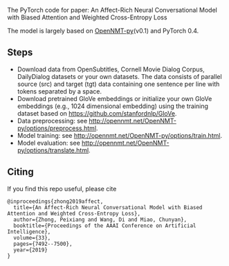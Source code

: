The PyTorch code for paper: An Affect-Rich Neural Conversational Model with Biased Attention and Weighted Cross-Entropy Loss

The model is largely based on [OpenNMT-py](https://github.com/OpenNMT/OpenNMT-py)(v0.1) and PyTorch 0.4.

## Steps

- Download data from OpenSubtitles, Cornell Movie Dialog Corpus, DailyDialog datasets or your own datasets. The data consists of parallel source (src) and target (tgt) data containing one sentence per line with tokens separated by a space.
- Download pretrained GloVe embeddings or initialize your own GloVe embeddings (e.g., 1024 dimensional embedding) using the training dataset based on https://github.com/stanfordnlp/GloVe.
- Data preprocessing: see http://opennmt.net/OpenNMT-py/options/preprocess.html.
- Model training: see http://opennmt.net/OpenNMT-py/options/train.html.
- Model evaluation: see http://opennmt.net/OpenNMT-py/options/translate.html.

## Citing
If you find this repo useful, please cite
```
@inproceedings{zhong2019affect,
  title={An Affect-Rich Neural Conversational Model with Biased Attention and Weighted Cross-Entropy Loss},
  author={Zhong, Peixiang and Wang, Di and Miao, Chunyan},
  booktitle={Proceedings of the AAAI Conference on Artificial Intelligence},
  volume={33},
  pages={7492--7500},
  year={2019}
}
```